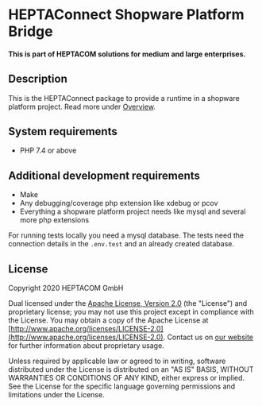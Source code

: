 # HEPTAConnect Shopware Platform Bridge
#### This is part of HEPTACOM solutions for medium and large enterprises.

## Description

This is the HEPTAConnect package to provide a runtime in a shopware platform project.
Read more under [Overview](../heptaconnect-docs).


## System requirements

* PHP 7.4 or above


## Additional development requirements

* Make
* Any debugging/coverage php extension like xdebug or pcov
* Everything a shopware platform project needs like mysql and several more php extensions

For running tests locally you need a mysql database.
The tests need the connection details in the `.env.test` and an already created database.

## License

Copyright 2020 HEPTACOM GmbH

Dual licensed under the [Apache License, Version 2.0](./LICENSE.md) (the "License") and proprietary license; you may not use this project except in compliance with the License.
You may obtain a copy of the Apache License at [http://www.apache.org/licenses/LICENSE-2.0](http://www.apache.org/licenses/LICENSE-2.0).
Contact us on [our website](https://www.heptacom.de) for further information about proprietary usage.

Unless required by applicable law or agreed to in writing, software distributed under the License is distributed on an "AS IS" BASIS, WITHOUT WARRANTIES OR CONDITIONS OF ANY KIND, either express or implied.
See the License for the specific language governing permissions and limitations under the License.
